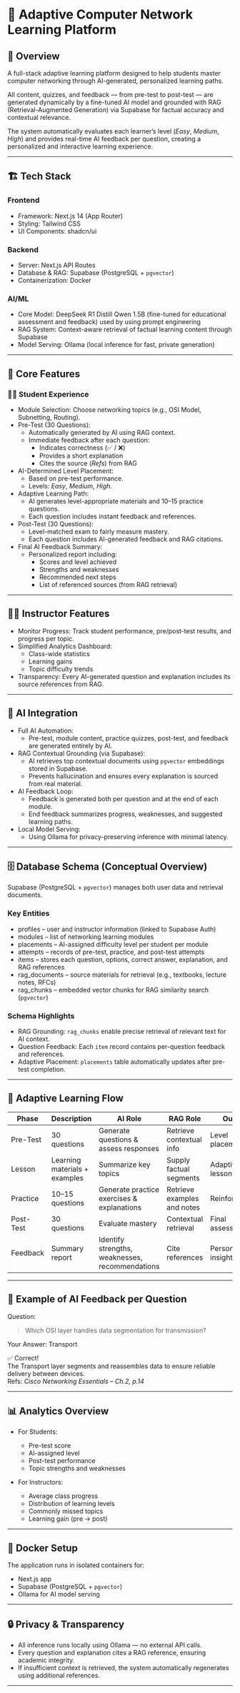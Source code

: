 # 🧠 Adaptive Computer Network Learning Platform  

## 📘 Overview  
A full-stack adaptive learning platform designed to help students master computer networking through AI-generated, personalized learning paths.  

All content, quizzes, and feedback — from pre-test to post-test — are generated dynamically by a fine-tuned AI model and grounded with RAG (Retrieval-Augmented Generation) via Supabase for factual accuracy and contextual relevance.  

The system automatically evaluates each learner’s level (*Easy*, *Medium*, *High*) and provides real-time AI feedback per question, creating a personalized and interactive learning experience.

---

## 🏗️ Tech Stack  

### Frontend  
- Framework: Next.js 14 (App Router)  
- Styling: Tailwind CSS  
- UI Components: shadcn/ui  

### Backend  
- Server: Next.js API Routes  
- Database & RAG: Supabase (PostgreSQL + `pgvector`)  
- Containerization: Docker  

### AI/ML  
- Core Model: DeepSeek R1 Distill Qwen 1.5B (fine-tuned for educational assessment and feedback) used by using prompt engineering
- RAG System: Context-aware retrieval of factual learning content through Supabase  
- Model Serving: Ollama (local inference for fast, private generation)  

---

## 🚀 Core Features  

### 🧑‍🎓 Student Experience  
- Module Selection: Choose networking topics (e.g., OSI Model, Subnetting, Routing).  
- Pre-Test (30 Questions):  
  - Automatically generated by AI using RAG context.  
  - Immediate feedback after each question:  
    - Indicates correctness (✅ / ❌)  
    - Provides a short explanation  
    - Cites the source (*Refs*) from RAG  
- AI-Determined Level Placement:  
  - Based on pre-test performance.  
  - Levels: *Easy*, *Medium*, *High*.  
- Adaptive Learning Path:  
  - AI generates level-appropriate materials and 10–15 practice questions.  
  - Each question includes instant feedback and references.  
- Post-Test (30 Questions):  
  - Level-matched exam to fairly measure mastery.  
  - Each question includes AI-generated feedback and RAG citations.  
- Final AI Feedback Summary:  
  - Personalized report including:  
    - Scores and level achieved  
    - Strengths and weaknesses  
    - Recommended next steps  
    - List of referenced sources (from RAG retrieval)  

---

## 👨‍🏫 Instructor Features  
- Monitor Progress: Track student performance, pre/post-test results, and progress per topic.  
- Simplified Analytics Dashboard:  
  - Class-wide statistics  
  - Learning gains  
  - Topic difficulty trends  
- Transparency: Every AI-generated question and explanation includes its source references from RAG.  

---

## 🤖 AI Integration  

- Full AI Automation:  
  - Pre-test, module content, practice quizzes, post-test, and feedback are generated entirely by AI.  
- RAG Contextual Grounding (via Supabase):  
  - AI retrieves top contextual documents using `pgvector` embeddings stored in Supabase.  
  - Prevents hallucination and ensures every explanation is sourced from real material.  
- AI Feedback Loop:  
  - Feedback is generated both per question and at the end of each module.  
  - End feedback summarizes progress, weaknesses, and suggested learning paths.  
- Local Model Serving:  
  - Using Ollama for privacy-preserving inference with minimal latency.  

---

## 🗄️ Database Schema (Conceptual Overview)  

Supabase (PostgreSQL + `pgvector`) manages both user data and retrieval documents.  

### Key Entities  
- profiles – user and instructor information (linked to Supabase Auth)  
- modules – list of networking learning modules  
- placements – AI-assigned difficulty level per student per module  
- attempts – records of pre-test, practice, and post-test attempts  
- items – stores each question, options, correct answer, explanation, and RAG references  
- rag_documents – source materials for retrieval (e.g., textbooks, lecture notes, RFCs)  
- rag_chunks – embedded vector chunks for RAG similarity search (`pgvector`)  

### Schema Highlights  
- RAG Grounding: `rag_chunks` enable precise retrieval of relevant text for AI context.  
- Question Feedback: Each `item` record contains per-question feedback and references.  
- Adaptive Placement: `placements` table automatically updates after pre-test completion.  

---

## 🔁 Adaptive Learning Flow  

| Phase | Description | AI Role | RAG Role | Output |
|-------|--------------|----------|----------|--------|
| Pre-Test | 30 questions | Generate questions & assess responses | Retrieve contextual info | Level placement |
| Lesson | Learning materials + examples | Summarize key topics | Supply factual segments | Adaptive lessons |
| Practice | 10–15 questions | Generate practice exercises & explanations | Retrieve examples and notes | Reinforcement |
| Post-Test | 30 questions | Evaluate mastery | Contextual retrieval | Final assessment |
| Feedback | Summary report | Identify strengths, weaknesses, recommendations | Cite references | Personalized insights |

---

## 💬 Example of AI Feedback per Question  

Question:  
> Which OSI layer handles data segmentation for transmission?  

Your Answer: Transport  

✅ Correct!  
The Transport layer segments and reassembles data to ensure reliable delivery between devices.  
Refs: *Cisco Networking Essentials – Ch.2, p.14*  

---

## 📊 Analytics Overview  

- For Students:  
  - Pre-test score  
  - AI-assigned level  
  - Post-test performance  
  - Topic strengths and weaknesses  

- For Instructors:  
  - Average class progress  
  - Distribution of learning levels  
  - Commonly missed topics  
  - Learning gain (pre → post)  

---

## 🐳 Docker Setup  
The application runs in isolated containers for:  
- Next.js app  
- Supabase (PostgreSQL + `pgvector`)  
- Ollama for AI model serving  

---

## 🔒 Privacy & Transparency  
- All inference runs locally using Ollama — no external API calls.  
- Every question and explanation cites a RAG reference, ensuring academic integrity.  
- If insufficient context is retrieved, the system automatically regenerates using additional references.  

---

